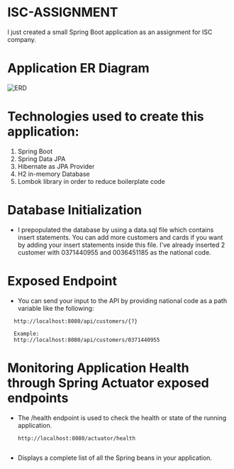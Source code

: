 # ISC-ASSIGNMENT
I just created a small Spring Boot application as an assignment for ISC company.

# Application ER Diagram



![ERD](https://imgtr.ee/images/2023/09/15/57730d2738ca1f267060697f12b3498b.png)


# Technologies used to create this application:
1. Spring Boot
2. Spring Data JPA
3. Hibernate as JPA Provider
4. H2 in-memory Database
5. Lombok library in order to reduce boilerplate code

# Database Initialization

* I prepopulated the database by using a data.sql file which contains insert statements. You can add more customers and cards if you want by adding your insert statements inside this file. I've already inserted 2 customer with 0371440955 and 0036451185 as the national code.


# Exposed Endpoint
* You can send your input to the API by providing national code as a path variable like the following:

```
  http://localhost:8080/api/customers/{?}

  Example:
  http://localhost:8080/api/customers/0371440955
```

# Monitoring Application Health through Spring Actuator exposed endpoints

* The /health endpoint is used to check the health or state of the running application.
  ```
  http://localhost:8080/actuator/health
  ```
  ```
* Displays a complete list of all the Spring beans in your application.
  ```
  
